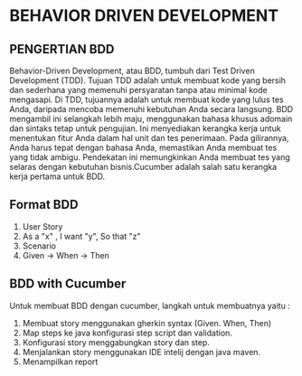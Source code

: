 # BEHAVIOR DRIVEN DEVELOPMENT

## PENGERTIAN BDD
Behavior-Driven Development, atau BDD, tumbuh dari Test Driven Development (TDD). Tujuan TDD adalah untuk membuat kode yang bersih dan sederhana yang memenuhi persyaratan
tanpa atau minimal kode mengasapi. Di TDD, tujuannya adalah untuk membuat kode yang lulus tes Anda, daripada mencoba memenuhi kebutuhan Anda secara langsung. BDD mengambil 
ini selangkah lebih maju, menggunakan bahasa khusus adomain dan sintaks tetap untuk pengujian. Ini menyediakan kerangka kerja untuk menentukan fitur Anda dalam hal unit 
dan tes penerimaan. Pada gilirannya, Anda harus tepat dengan bahasa Anda, memastikan Anda membuat tes yang tidak ambigu. Pendekatan ini memungkinkan Anda membuat tes yang
selaras dengan kebutuhan bisnis.Cucumber adalah salah satu kerangka kerja pertama untuk BDD.

## Format BDD
1. User Story
2. As a "x" , I want "y", So that "z"
3. Scenario
4. Given -> When -> Then

## BDD with Cucumber
Untuk membuat BDD dengan cucumber, langkah untuk membuatnya yaitu :
1. Membuat story
   menggunakan gherkin syntax (Given. When, Then)
2. Map steps ke java
   konfigurasi step script dan validation.
3. Konfigurasi story
   menggabungkan story dan step.
4. Menjalankan story
   menggunakan IDE intelij dengan java maven.
5. Menampilkan report


